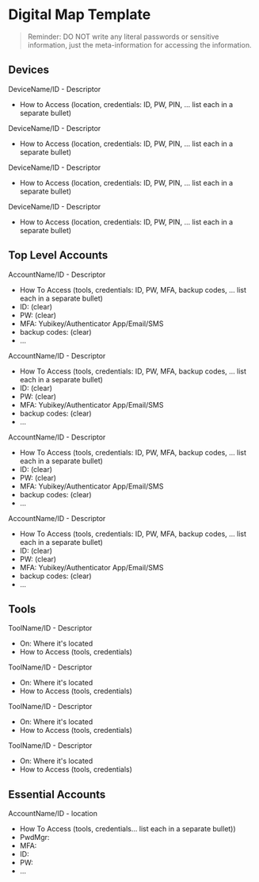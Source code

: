# Digital Map Template
> Reminder: DO NOT write any literal passwords or sensitive information, just the meta-information for accessing the information.

## Devices

DeviceName/ID - Descriptor
* How to Access (location, credentials: ID, PW, PIN, ... list each in a separate bullet)

DeviceName/ID - Descriptor
* How to Access (location, credentials: ID, PW, PIN, ... list each in a separate bullet)

DeviceName/ID - Descriptor
* How to Access (location, credentials: ID, PW, PIN, ... list each in a separate bullet)

DeviceName/ID - Descriptor
* How to Access (location, credentials: ID, PW, PIN, ... list each in a separate bullet)

## Top Level Accounts

AccountName/ID - Descriptor
* How To Access (tools, credentials: ID, PW, MFA, backup codes, ... list each in a separate bullet) 
* ID: (clear)
* PW: (clear)
* MFA: Yubikey/Authenticator App/Email/SMS
* backup codes: (clear)
* ...

AccountName/ID - Descriptor
* How To Access (tools, credentials: ID, PW, MFA, backup codes, ... list each in a separate bullet) 
* ID: (clear)
* PW: (clear)
* MFA: Yubikey/Authenticator App/Email/SMS
* backup codes: (clear)
* ...

AccountName/ID - Descriptor
* How To Access (tools, credentials: ID, PW, MFA, backup codes, ... list each in a separate bullet) 
* ID: (clear)
* PW: (clear)
* MFA: Yubikey/Authenticator App/Email/SMS
* backup codes: (clear)
* ...

AccountName/ID - Descriptor
* How To Access (tools, credentials: ID, PW, MFA, backup codes, ... list each in a separate bullet) 
* ID: (clear)
* PW: (clear)
* MFA: Yubikey/Authenticator App/Email/SMS
* backup codes: (clear)
* ...

## Tools

ToolName/ID - Descriptor
* On: Where it's located
* How to Access (tools, credentials)

ToolName/ID - Descriptor
* On: Where it's located
* How to Access (tools, credentials)

ToolName/ID - Descriptor
* On: Where it's located
* How to Access (tools, credentials)

ToolName/ID - Descriptor
* On: Where it's located
* How to Access (tools, credentials)

## Essential Accounts

AccountName/ID - location
* How To Access (tools, credentials... list each in a separate bullet))
* PwdMgr:
* MFA:
* ID:
* PW:
* ...